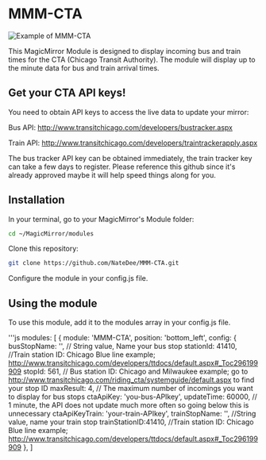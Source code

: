 # MMM-CTA

![Example of MMM-CTA](./example_picture_CTA.png)

This MagicMirror Module is designed to display incoming bus and train times for the CTA (Chicago Transit Authority).  The module will display up to the minute data for bus and train arrival times.

## Get your CTA API keys!

You need to obtain API keys to access the live data to update your mirror:

Bus API:  http://www.transitchicago.com/developers/bustracker.aspx

Train API:  http://www.transitchicago.com/developers/traintrackerapply.aspx

The bus tracker API key can be obtained immediately, the train tracker key can take a few days to register.  Please reference this github since it's already approved maybe it will help speed things along for you.

## Installation

In your terminal, go to your MagicMirror's Module folder:

```bash
cd ~/MagicMirror/modules
```
Clone this repository:
```bash
git clone https://github.com/NateDee/MMM-CTA.git
```
Configure the module in your config.js file.


## Using the module

To use this module, add it to the modules array in your config.js file.

'''js
modules: [
    {
      module: 'MMM-CTA',
      position: 'bottom_left',
      config: {
          busStopName: '',  // String value, Name your bus stop
		      stationId: 	41410, //Train station ID:  Chicago Blue line example; http://www.transitchicago.com/developers/ttdocs/default.aspx#_Toc296199909
		      stopId: 561, // Bus station ID: Chicago and Milwaukee example; go to http://www.transitchicago.com/riding_cta/systemguide/default.aspx to find your stop ID
		      maxResult: 4,  // The maximum number of incomings you want to display for bus stops
		      ctaApiKey: 'you-bus-APIkey',
		      updateTime: 60000, // 1 minute, the API does not update much more often so going below this is unnecessary
		      ctaApiKeyTrain: 'your-train-APIkey',
          trainStopName: '',  //String value, name your train stop
		      trainStationID:41410, //Train station ID:  Chicago Blue line example; http://www.transitchicago.com/developers/ttdocs/default.aspx#_Toc296199909
	  },
  ]

